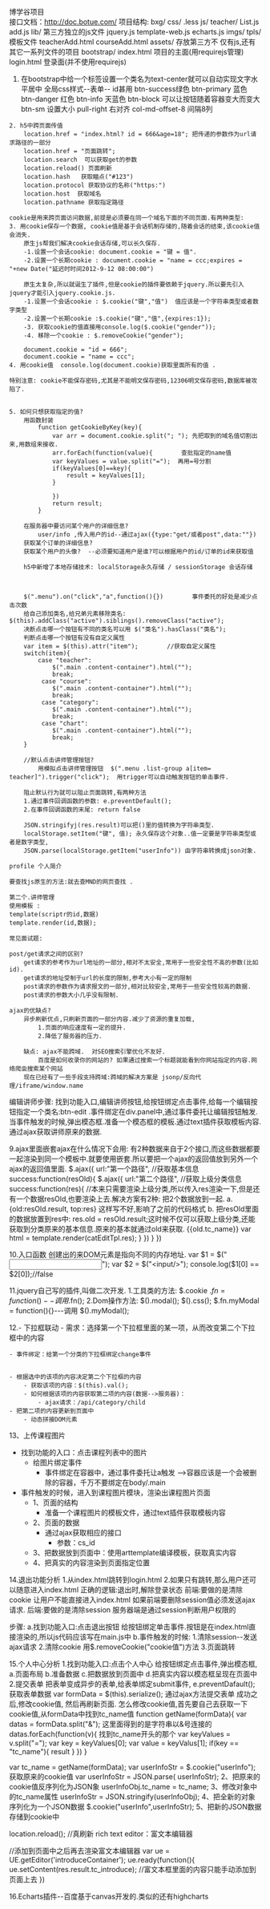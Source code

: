 博学谷项目  
接口文档：http://doc.botue.com/
项目结构:
bxg/
    css/
        .less
    js/
        teacher/
            List.js
            add.js
        lib/    第三方独立的js文件
            jquery.js
            template-web.js
            echarts.js
    imgs/
    tpls/  模板文件
        teacherAdd.html
        courseAdd.html
    assets/ 存放第三方不 仅有js,还有其它一系列文件的项目
        bootstrap/
    index.html 项目的主面(用requirejs管理)
    login.html 登录面(并不使用requirejs)

   1. 在bootstrap中给一个标签设置一个类名为text-center就可以自动实现文字水平居中
     全局css样式--表单--
        id甚用
        btn-success绿色
        btn-primary 蓝色
        btn-danger 红色
        btn-info    天蓝色
        btn-block 可以让按钮随着容器变大而变大
        btn-sm 设置大小
        pull-right 右对齐
        col-md-offset-8  间隔8列

    2. h5中跨页面传值
        location.href = "index.html? id = 666&age=18"; 把传递的参数作为url请求路径的一部分
        location.href = "页面跳转";
        location.search  可以获取get的参数
        location.reload() 页面刷新
        location.hash   获取瞄点("#123")
        location.protocol 获取协议的名称("https:")
        location.host  获取域名
        location.pathname 获取指定路径

    cookie是用来跨页面访问数据,前提是必须要在同一个域名下面的不同页面.有两种类型:
    3. 用cookie保存一个数据, cookie值是基于会话机制存储的,随着会话的结束,该cookie值会消失.
        原生js帮我们解决cookie会话存储,可以长久保存.
        -1.设置一个会话cookie: document.cookie = "键 = 值".
        -2.设置一个长期cookie : document.cookie = "name = ccc;expires = "+new Date("延迟时时间2012-9-12 08:00:00")

        原生太复杂,所以就诞生了插件,但是cookie的插件要依赖于jquery.所以要先引入jquery才能引入jquery.cookie.js. 
        -1.设置一个会话cookie : $.cookie("键","值")  值应该是一个字符串类型或者数字类型
        -2.设置一个长期cookie :$.cookie("键","值",{expires:1});
        -3. 获取cookie的值直接用console.log($.cookie("gender"));
        -4. 移除一个cookie : $.removeCookie("gender");

        document.cookie = "id = 666";
        document.cookie = "name = ccc";
    4. 用cookie值  console.log(document.cookie)获取里面所有的值 .

    特别注意: cookie不能保存密码,尤其是不能明文保存密码,12306明文保存密码,数据库被攻陷了.


    5. 如何只想获取指定的值?
        用函数封装
            function getCookieByKey(key){
                var arr = document.cookie.split("; "); 先把取到的域名值切割出来,用数组来接收.
                arr.forEach(function(value){        查批指定的name值
                var keyValues = value.split("=");  再用=号分割
                if(keyValues[0]==key){              
                    result = keyValues[1];
                }

                })
                return result;
            }

        在服务器中要访问某个用户的详细信息? 
            user/info ,传入用户的id--通过ajax({type:"get/或者post",data:""})
        获取某个订单的详细信息?
        获取某个用户的头像?  --必须要知道用户是谁?可以根据用户的id/订单的id来获取值

        h5中新增了本地存储技术: localStorage永久存储 / sessionStorage 会话存储



        $(".menu").on("click","a",function(){})        事件委托的好处是减少点击次数
        给自己添加类名,给兄弟元素移除类名: $(this).addClass("active").siblings().removeClass("active");
        决断点击哪一个按钮有不同的类名可以用 $("类名").hasClass("类名");
        判断点击哪一个按钮有没有自定义属性     
        var item = $(this).attr("item");        //获取自定义属性
        switch(item){
            case "teacher":
                $(".main .content-container").html("");
                break;
             case "course":
                $(".main .content-container").html("");
                break;
             case "category":
                $(".main .content-container").html("");
                break;
             case "chart":
                $(".main .content-container").html("");
                break;
        }

        //默认点击讲师管理按钮?
            用模拟点击讲师管理按钮  $(".menu .list-group a[item= teacher]").trigger("click");  用trigger可以自动触发按钮的单击事件.

        阻止默认行为就可以阻止页面跳转,有两种方法
        1.通过事件回调函数的参数: e.preventDefault();
        2.在事件回调函数的末尾: return false

        JSON.stringifyj(res.result)可以把()里的值转换为字符串类型.
        localStorage.setItem("键", 值); 永久保存这个对象..值一定要是字符串类型或者是数字类型,
        JSON.parse(localStorage.getItem("userInfo")) 由字符串转换成json对象.
 
    profile 个人简介

    要查找js原生的方法:就去查MND的网页查找 .

    第二个.讲师管理
    使用模板 :
    template(scriptr的id,数据)
    template.render(id,数据);

    常见面试题:

    post/get请求之间的区别?
        get请求的参考作为url地址的一部分,相对不太安全,常用于一些安全性不高的参数(比如id). 
        get请求的地址受制于url的长度的限制,参考大小有一定的限制
        post请求的参数作为请求报文的一部分,相对比较安全,常用于一些安全性较高的数据.
        post请求的参数大小几乎没有限制.

    ajax的优缺点?
        异步刷新优点,只刷新页面的一部分内容.减少了资源的重复加载,
            1.页面的响应速度有一定的提升.
            2.降低了服务器的压力.

        缺点: ajax不能跨域.  对SEO搜索引擎优化不友好.
            百度是如何收录你的网站的? 如果通过搜索一个标题就能看到你网站指定的内容.网络爬虫搜索某个网站
        现在已经有了一些手段支持跨域:跨域的解决方案是 jsonp/反向代理/iframe/window.name

编辑讲师步骤:
找到功能入口,编辑讲师按钮,给按钮绑定点击事件,给每一个编辑按钮指定一个类名:btn-edit .事件绑定在div.panel中,通过事件委托让编辑按钮触发.当事件触发的时候,弹出模态框.准备一个模态框的模板.通过text插件获取模板内容.通过ajax获取讲师原来的数据.

9.ajax里面嵌套ajax在什么情况下会用: 有2种数据来自于2个接口,而这些数据都要一起渲染到同一个模板中.就要使用嵌套.所以要把一个ajax的返回值放到另外一个ajax的返回值里面.
    $.ajax({
        url:"第一个路径",    //获取基本信息
        success:function(resOld){
            $.ajax({
                url:"第二个路径",    //获取上级分类信息
                success:function(res){
                    //本来只需要渲染上级分类,所以传入res渲染一下,但是还有一个数据resOld,也要渲染上去.解决方案有2种: 把2个数据放到一起.
                        a. {old:resOld.result, top:res} 这样写不好,影响了之前的代码格式
                        b. 把resOld里面的数据放置到res中: res.old = resOld.result;这时候不仅可以获取上级分类,还能获取到分类原来的基本信息.原来的基本就通过old来获取. {{old.tc_name}}
                    var html = template.render(catEditTpl.res);
                }
            })
        }
    })

10.入口函数 创建出的来DOM元素是指向不同的内存地址.
 var $1 = $("<input/>");
 var $2 = $("<input/>");
 console.log($1[0] == $2[0]);//false  

11.jquery自己写的插件,叫做二次开发.
    1.工具类的方法: $.cookie  $.fn = function(){} --调用$.fn();
    2.Dom操作方法: $().modal();  $().css();
        $.fn.myModal = function(){}---调用 $().myModal();

12.- 下拉框联动
	- 需求：选择第一个下拉框里面的某一项，从而改变第二个下拉框中的内容
	
	- 事件绑定：给第一个分类的下拉框绑定change事件


	- 根据选中的该项的内容决定第二个下拉框的内容
		- 获取该项的内容：$(this).val();
		- 如何根据该项的内容获取第二项的内容(数据-->服务器)：
			- ajax请求：/api/category/child
	- 把第二项的内容更新到页面中
		- 动态拼接DOM元素

13、上传课程图片
- 找到功能的入口：点击课程列表中的图片
	- 给图片绑定事件
		- 事件绑定在容器中，通过事件委托让a触发
			-->容器应该是一个会被删除的容器，千万不要绑定在body/.main
- 事件触发的时候，进入到课程图片模块，渲染出课程图片页面
	- 1、页面的结构
		- 准备一个课程图片的模板文件，通过text插件获取模板内容
	- 2、页面的数据
		- 通过ajax获取相应的接口
			- 参数：cs_id
	- 3、把数据放到页面中：使用arttemplate编译模板，获取真实内容
	- 4、把真实的内容渲染到页面指定位置

14.退出功能分析
    1.从index.html跳转到login.html
    2.如果只有跳转,那么用户还可以随意进入index.html
        正确的逻辑:退出时,解除登录状态
             前端:要做的是清除cookie  让用户不能直接进入index.html
             如果前端要删除session值必须发送ajax请求.
             后端:要做的是清除session 服务器端是通过session判断用户权限的

步骤: a.找到功能入口:点击退出按钮
        给按钮绑定单击事件.按钮是在index.html直接渲染的,所以js代码应该写在main.js中
      b.事件触发的时候:
            1.清除session--发送ajax请求
            2.清除cookie  用$.removeCookie("cookie值")方法
            3.页面跳转

15.个人中心分析
    1.找到功能入口:点击个人中心
        给按钮绑定点击事件,弹出模态框,
            a.页面布局
            b.准备数据
            c.把数据放到页面中
            d.把真实内容以模态框呈现在页面中
    2.提交表单
        把表单变成异步的表单,给表单绑定submit事件, e.preventDafault();
        获取表单数据 var formData = $(this).serialize();
        通过ajax方法提交表单
            成功之后,修改cookie值, 然后再刷新页面.
            怎么修改cookie值,首先要自己去获取一下cookie值,从formData中找到tc_name值
            function getName(formData){
                var datas = formData.split("&");    这里面得到的是字符串以&号连接的
                datas.forEach(function(v){           找到tc_name开头的那个
                    var keyValues = v.split("=");
                    var key = keyValues[0];
                    var value = keyValus[1];
                    if(key == "tc_name"){
                        result
                    }
                })
            }

var tc_name = getName(formData);
var userInfoStr = $.cookie("userInfo");     获取原来的cookie值
var userInfoStr = JSON.parse( userInfoStr);  2、把原来的cookie值反序列化为JSON象
userInfoObj.tc_name = tc_name;  3、修改对象中的tc_name属性
userInfoStr = JSON.stringify(userInfoObj); 4、把全新的对象序列化为一个JSON数据
$.cookie("userInfo",userInfoStr);   5、把新的JSON数据存储到cookie中
    
location.reload();         //真刷新
rich text editor：富文本编辑器

 //添加到页面中之后再去渲染富文本编辑器
var ue = UE.getEditor('introduceContainer');
ue.ready(function(){
    ue.setContent(res.result.tc_introduce);     //富文本框里面的内容只能手动添加到页面上去
})

16.Echarts插件--百度基于canvas开发的.类似的还有highcharts